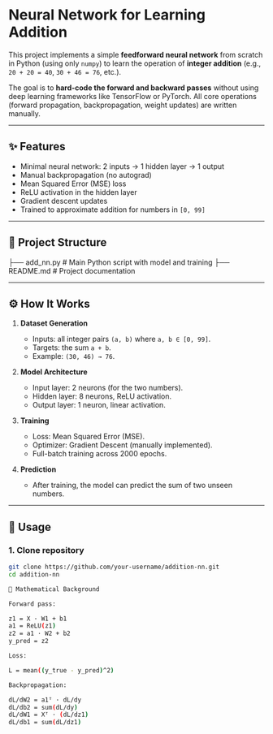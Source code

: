 # Neural Network for Learning Addition

This project implements a simple **feedforward neural network** from scratch in Python (using only `numpy`) to learn the operation of **integer addition** (e.g., `20 + 20 = 40`, `30 + 46 = 76`, etc.).

The goal is to **hard-code the forward and backward passes** without using deep learning frameworks like TensorFlow or PyTorch. All core operations (forward propagation, backpropagation, weight updates) are written manually.

---

## ✨ Features
- Minimal neural network: 2 inputs → 1 hidden layer → 1 output  
- Manual backpropagation (no autograd)  
- Mean Squared Error (MSE) loss  
- ReLU activation in the hidden layer  
- Gradient descent updates  
- Trained to approximate addition for numbers in `[0, 99]`  

---

## 📂 Project Structure
├── add_nn.py # Main Python script with model and training
├── README.md # Project documentation

---

## ⚙️ How It Works
1. **Dataset Generation**  
   - Inputs: all integer pairs `(a, b)` where `a, b ∈ [0, 99]`.  
   - Targets: the sum `a + b`.  
   - Example: `(30, 46) → 76`.  

2. **Model Architecture**  
   - Input layer: 2 neurons (for the two numbers).  
   - Hidden layer: 8 neurons, ReLU activation.  
   - Output layer: 1 neuron, linear activation.  

3. **Training**  
   - Loss: Mean Squared Error (MSE).  
   - Optimizer: Gradient Descent (manually implemented).  
   - Full-batch training across 2000 epochs.  

4. **Prediction**  
   - After training, the model can predict the sum of two unseen numbers.  

---

## 🚀 Usage

### 1. Clone repository
```bash
git clone https://github.com/your-username/addition-nn.git
cd addition-nn

🧠 Mathematical Background

Forward pass:

z1 = X · W1 + b1
a1 = ReLU(z1)
z2 = a1 · W2 + b2
y_pred = z2

Loss:

L = mean((y_true - y_pred)^2)

Backpropagation:

dL/dW2 = a1ᵀ · dL/dy
dL/db2 = sum(dL/dy)
dL/dW1 = Xᵀ · (dL/dz1)
dL/db1 = sum(dL/dz1)
